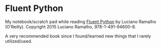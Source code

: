 # Fluent Python

My notebook/scratch pad while reading [Fluent Python](https://github.com/fluentpython/example-code) by Luciano Ramalho (O’Reilly). Copyright 2015 Luciano Ramalho, 978-1-491-94600-8.

A very recommended book since I found/learned new things that I rarely utilized/used.